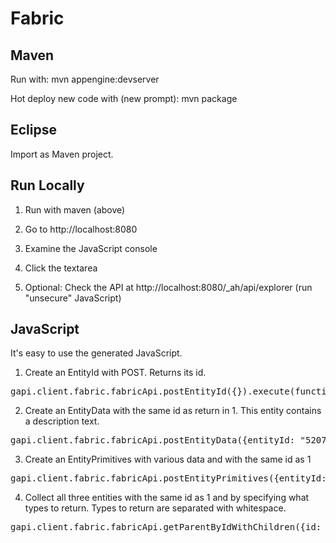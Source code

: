 Fabric
======

Maven
-----

Run with: mvn appengine:devserver

Hot deploy new code with (new prompt): mvn package

Eclipse
-------

Import as Maven project.

Run Locally
-----------

1) Run with maven (above)

2) Go to http://localhost:8080

3) Examine the JavaScript console

4) Click the textarea

5) Optional: Check the API at http://localhost:8080/_ah/api/explorer (run "unsecure" JavaScript)

JavaScript
----------

It's easy to use the generated JavaScript.

1) Create an EntityId with POST. Returns its id.

<pre>
gapi.client.fabric.fabricApi.postEntityId({}).execute(function(resp) {console.dir(resp);});
</pre>

2) Create an EntityData with the same id as return in 1. This entity contains a description text.

<pre>
gapi.client.fabric.fabricApi.postEntityData({entityId: "5207287069147136", description: "massa text"}).execute(function(resp) {console.dir(resp);});
</pre>

3) Create an EntityPrimitives with various data and with the same id as 1

<pre>
gapi.client.fabric.fabricApi.postEntityPrimitives({entityId: "5207287069147136", email: "carl@workaround.io"}).execute(function(resp) {console.dir(resp);});
</pre>

4) Collect all three entities with the same id as 1 and by specifying what types to return. Types to return are separated with whitespace.

<pre>
gapi.client.fabric.fabricApi.getParentByIdWithChildren({id: "5207287069147136", parent:"entityid", children:"entitydata entityprimitives"}).execute(function(resp) {console.dir(resp);});
</pre>